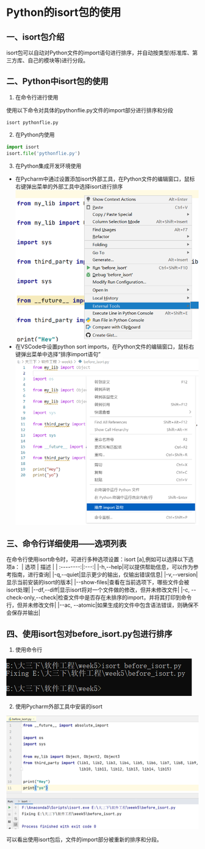 # Python的isort包的使用
## 一、isort包介绍
isort包可以自动对Python文件的import语句进行排序，并自动按类型(标准库、第三方库、自己的模块等)进行分段。

## 二、Python中isort包的使用
1. 在命令行进行使用  

使用以下命令对具体的pythonflie.py文件的import部分进行排序和分段

```
isort pythonflie.py
```
2. 在Python内使用

```Python
import isort
isort.file('pythonflie.py')
```

3. 在Python集成开发环境使用
- 在Pycharm中通过设置添加isort外部工具，在Python文件的编辑窗口，鼠标右键弹出菜单的外部工具中选择isort进行排序  
![Pycharm使用isort排序](Pycharm.png)
- 在VSCode中设置python sort imports，在Python文件的编辑窗口，鼠标右键弹出菜单中选择“排序import语句”  
![VSCode使用isort排序](VSCode.png)
## 三、命令行详细使用——选项列表

在命令行使用isort命令时，可进行多种选项设置：isort [a],例如可以选择以下选项a：
| 选项 | 描述 |
| :--------:|:---:|
|-h,--help|可以提供帮助信息，可以作为参考指南，进行查询|
|-q,--quiet|显示更少的输出，仅输出错误信息|
|-v,--version|显示当前安装的isort的版本|
|--show-files|查看在当前选项下，哪些文件会被isort处理|
|--df,--diff|显示isort将对一个文件做的修改，但并未修改文件|
|-c, --check-only,--check|检查文件中是否存在未排序的import，并将其打印到命令行，但并未修改文件|
|--ac, --atomic|如果生成的文件中包含语法错误，则确保不会保存并输出|

## 四、使用isort包对before_isort.py包进行排序
1. 使用命令行  

![执行isort命令](命令行执行isort命令.png)

2. 使用Pycharm外部工具中安装的isort

![使用Pycharm](Pycharm使用isort后的排序.png)

可以看出使用isort包后，文件的import部分被重新的排序和分段。





